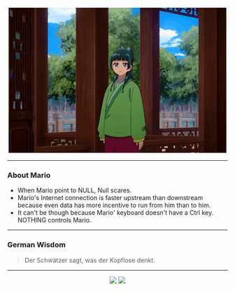 <p align="center">
  <img src="assets/maomao.gif" />
</p>

---

### About Mario
- When Mario point to NULL, Null scares.
- Mario's Internet connection is faster upstream than downstream because even data has more incentive to run from him than to him.
- It can't be though because Mario' keyboard doesn't have a Ctrl key.  NOTHING controls Mario.

---

### German Wisdom
> Der Schwätzer sagt, was der Kopflose denkt.

---

<p align="center">
  <a>
    <img height="180em" src="https://github-readme-stats-eight-theta.vercel.app/api?username=Torfkopp&show_icons=true&theme=dark&include_all_commits=true&count_private=true"/>
  </a>
  <a href="https://github.com/Torfkopp?tab=repositories">
    <img height="180em" src="https://github-readme-stats-eight-theta.vercel.app/api/top-langs/?username=torfkopp&layout=compact&theme=dark&langs_count=8&hide=java"/>
  </a>
</p>
